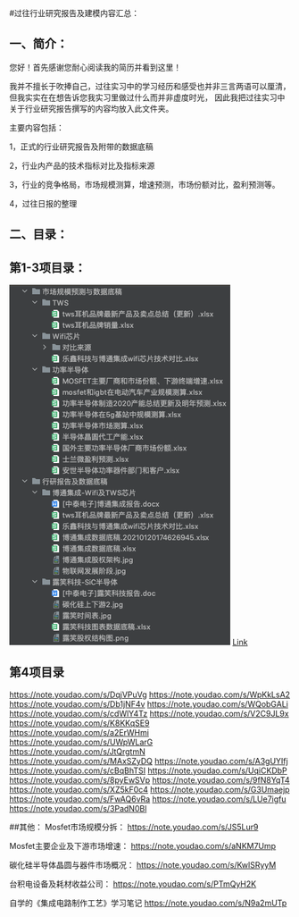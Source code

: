 #过往行业研究报告及建模内容汇总：


一、简介：
------
您好！首先感谢您耐心阅读我的简历并看到这里！

我并不擅长于吹捧自己，过往实习中的学习经历和感受也并非三言两语可以厘清，但我实实在在想告诉您我实习里做过什么而并非虚度时光，
因此我把过往实习中关于行业研究报告撰写的内容均放入此文件夹。

主要内容包括：

1，正式的行业研究报告及附带的数据底稿

2，行业内产品的技术指标对比及指标来源

3，行业的竞争格局，市场规模测算，增速预测，市场份额对比，盈利预测等。

4，过往日报的整理

二、目录：
------
## 第1-3项目录：
![](pic/img_1.png)
[Link](市场规模预测与数据底稿/功率半导体/功率半导体在5g基站中规模测算.xlsx)

## 第4项目录
https://note.youdao.com/s/DqjVPuVg
https://note.youdao.com/s/WpKkLsA2
https://note.youdao.com/s/Db1jNF4v
https://note.youdao.com/s/WQobGALi
https://note.youdao.com/s/cdWlY4Tz
https://note.youdao.com/s/V2C9JL9x
https://note.youdao.com/s/K8KKqSE9
https://note.youdao.com/s/a2ErWHmi
https://note.youdao.com/s/UWpWLarG
https://note.youdao.com/s/JtQrgtmN
https://note.youdao.com/s/MAxSZyDQ
https://note.youdao.com/s/A3gUYIfj
https://note.youdao.com/s/cBqBhTSI
https://note.youdao.com/s/UqiCKDbP
https://note.youdao.com/s/8pyEwSVp
https://note.youdao.com/s/9fN8YqT4
https://note.youdao.com/s/XZ5kF0c4
https://note.youdao.com/s/G3Umaejp
https://note.youdao.com/s/FwAQ6vRa
https://note.youdao.com/s/LUe7igfu
https://note.youdao.com/s/3PadN0Bl

##其他：
Mosfet市场规模分拆：
https://note.youdao.com/s/JS5Lur9

Mosfet主要企业及下游市场增速：
https://note.youdao.com/s/aNKM7Ump

碳化硅半导体晶圆与器件市场概况：
https://note.youdao.com/s/KwlSRyyM

台积电设备及耗材收益公司：
https://note.youdao.com/s/PTmQyH2K

自学的《集成电路制作工艺》学习笔记 
https://note.youdao.com/s/N9a2mUTp

